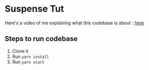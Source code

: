 # Suspense Tut

Here's a video of me explaining what this codebase is about : [here](https://drive.google.com/file/d/1d_qlM7yglcU4KtxwTuyNegCDheVswZGJ/view?usp=sharing)

## Steps to run codebase
1. Clone it
2. Run ```yarn install```
3. Run ```yarn start ```
